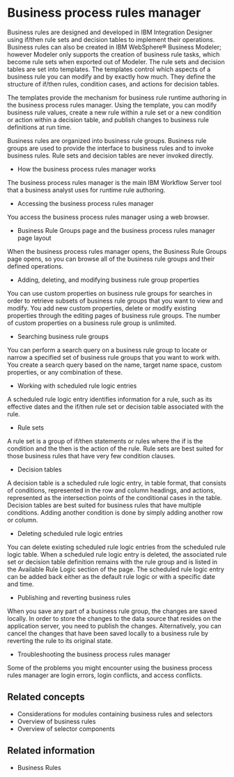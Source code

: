 <!-- image -->

# Business process rules manager

Business rules are designed and developed in IBM Integration
Designer using if/then rule sets and decision tables
to implement their operations. Business rules can also be created in IBM
WebSphere® Business Modeler; however Modeler only supports the creation
of business rule tasks, which become rule sets when exported out of Modeler. The rule sets and
decision tables are set into templates. The templates control which aspects of a business rule you
can modify and by exactly how much. They define the structure of if/then rules, condition cases, and
actions for decision tables.

The templates provide the mechanism for business rule runtime authoring in the business process
rules manager. Using the template, you can modify business rule values, create a new rule within a
rule set or a new condition or action within a decision table, and publish changes to business rule
definitions at run time.

Business rules are organized into business rule groups. Business rule groups are used to provide
the interface to business rules and to invoke business rules. Rule sets and decision tables are
never invoked directly.

- How the business process rules manager works

The business process rules manager is the main IBM Workflow Server tool that a business analyst uses for runtime rule authoring.
- Accessing the business process rules manager

You access the business process rules manager using a web browser.
- Business Rule Groups page and the business process rules manager page layout

When the business process rules manager opens, the Business Rule Groups page opens, so you can browse all of the business rule groups and their defined operations.
- Adding, deleting, and modifying business rule group properties

You can use custom properties on business rule groups for searches in order to retrieve subsets of business rule groups that you want to view and modify. You add new custom properties, delete or modify existing properties through the editing pages of business rule groups. The number of custom properties on a business rule group is unlimited.
- Searching business rule groups

You can perform a search query on a business rule group to locate or narrow a specified set of business rule groups that you want to work with. You create a search query based on the name, target name space, custom properties, or any combination of these.
- Working with scheduled rule logic entries

A scheduled rule logic entry identifies information for a rule, such as its effective dates and the if/then rule set or decision table associated with the rule.
- Rule sets

A rule set is a group of if/then statements or rules where the if is the condition and the then is the action of the rule. Rule sets are best suited for those business rules that have very few condition clauses.
- Decision tables

A decision table is a scheduled rule logic entry, in table format, that consists of conditions, represented in the row and column headings, and actions, represented as the intersection points of the conditional cases in the table. Decision tables are best suited for business rules that have multiple conditions. Adding another condition is done by simply adding another row or column.
- Deleting scheduled rule logic entries

You can delete existing scheduled rule logic entries from the scheduled rule logic table. When a scheduled rule logic entry is deleted, the associated rule set or decision table definition remains with the rule group and is listed in the Available Rule Logic section of the page. The scheduled rule logic entry can be added back either as the default rule logic or with a specific date and time.
- Publishing and reverting business rules

When you save any part of a business rule group, the changes are saved locally. In order to store the changes to the data source that resides on the application server, you need to publish the changes. Alternatively, you can cancel the changes that have been saved locally to a business rule by reverting the rule to its original state.
- Troubleshooting the business process rules manager

Some of the problems you might encounter using the business process rules manager are login errors, login conflicts, and access conflicts.

## Related concepts

- Considerations for modules containing business rules and selectors
- Overview of business rules
- Overview of selector components

## Related information

- Business Rules
